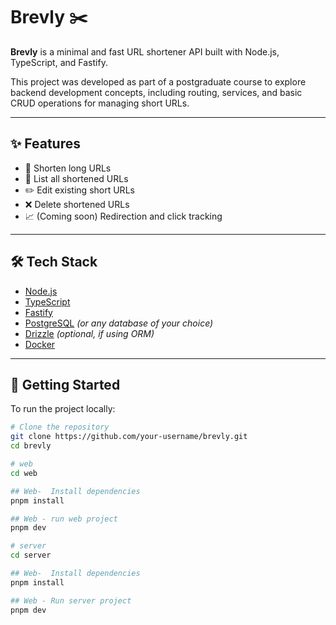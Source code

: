 # Brevly ✂️

**Brevly** is a minimal and fast URL shortener API built with Node.js, TypeScript, and Fastify.

This project was developed as part of a postgraduate course to explore backend development concepts, including routing, services, and basic CRUD operations for managing short URLs.

---

## ✨ Features

- 🔗 Shorten long URLs
- 📄 List all shortened URLs
- ✏️ Edit existing short URLs
- ❌ Delete shortened URLs
- 📈 (Coming soon) Redirection and click tracking

---

## 🛠️ Tech Stack

- [Node.js](https://nodejs.org/)
- [TypeScript](https://www.typescriptlang.org/)
- [Fastify](https://fastify.dev/)
- [PostgreSQL](https://www.postgresql.org/) *(or any database of your choice)*
- [Drizzle](https://www.drizzle.com/) *(optional, if using ORM)*
- [Docker](https://www.docker.com/) 

---

## 🚀 Getting Started

To run the project locally:

```bash
# Clone the repository
git clone https://github.com/your-username/brevly.git
cd brevly

# web
cd web

## Web-  Install dependencies
pnpm install

## Web - run web project
pnpm dev

# server
cd server

## Web-  Install dependencies
pnpm install

## Web - Run server project
pnpm dev
